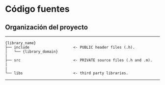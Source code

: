 # Código fuentes

## Organización del proyecto
------------
    {library_name}
    ├── include                    <- PUBLIC header files (.h).
    │   └── {library_domain}
    |
    ├── src                        <- PRIVATE source files (.h and .m).
    |
    |
    └── libs                       <- third party libraries.

--------

